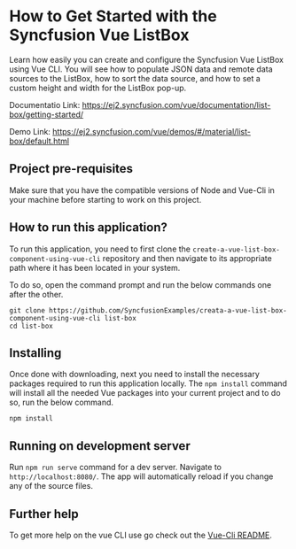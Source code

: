 # How to Get Started with the Syncfusion Vue ListBox

Learn how easily you can create and configure the Syncfusion Vue ListBox using Vue CLI. You will see how to populate JSON data and remote data sources to the ListBox, how to sort the data source, and how to set a custom height and width for the ListBox pop-up. 

Documentatio Link: https://ej2.syncfusion.com/vue/documentation/list-box/getting-started/ 

Demo Link: https://ej2.syncfusion.com/vue/demos/#/material/list-box/default.html 

## Project pre-requisites
Make sure that you have the compatible versions of Node and Vue-Cli in your machine before starting to work on this project.

## How to run this application?
To run this application, you need to first clone the `create-a-vue-list-box-component-using-vue-cli` repository and then navigate to its appropriate path where it has been located in your system.

To do so, open the command prompt and run the below commands one after the other.

```
git clone https://github.com/SyncfusionExamples/creata-a-vue-list-box-component-using-vue-cli list-box
cd list-box
```

## Installing
Once done with downloading, next you need to install the necessary packages required to run this application locally. The `npm install` command will install all the needed Vue packages into your current project and to do so, run the below command.

```
npm install
```

## Running on development server
Run `npm run serve` command for a dev server. Navigate to `http://localhost:8080/`. The app will automatically reload if you change any of the source files.

## Further help

To get more help on the vue CLI use go check out the [Vue-Cli README](https://github.com/vuejs/vue-cli/blob/master/README.md).